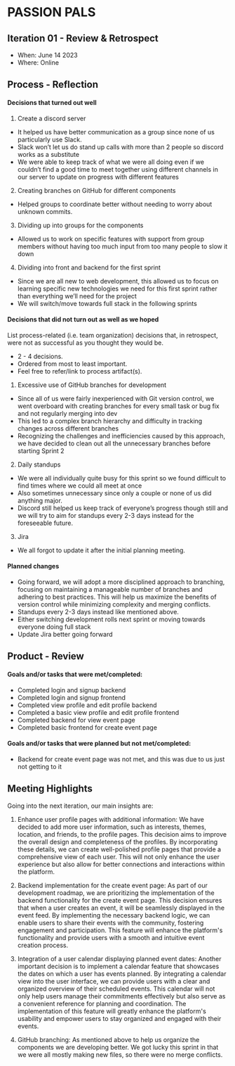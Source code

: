 ﻿# PASSION PALS


## Iteration 01 - Review & Retrospect


 * When: June 14 2023 
 * Where: Online


## Process - Reflection


#### Decisions that turned out well


1. Create a discord server
* It helped us have better communication as a group since none of us particularly use Slack.
* Slack won’t let us do stand up calls with more than 2 people so discord works as a substitute
* We were able to keep track of what we were all doing even if we couldn’t find a good time to meet together using different channels in our server to update on progress with different features
2. Creating branches on GitHub for different components
* Helped groups to coordinate better without needing to worry about unknown commits.
3. Dividing up into groups for the components
* Allowed us to work on specific features with support from group members without having too much input from too many people to slow it down
4. Dividing into front and backend for the first sprint
* Since we are all new to web development, this allowed us to focus on learning specific new technologies we need for this first sprint rather than everything we’ll need for the project
* We will switch/move towards full stack in the following sprints




#### Decisions that did not turn out as well as we hoped


List process-related (i.e. team organization) decisions that, in retrospect, were not as successful as you thought they would be.


 * 2 - 4 decisions.
 * Ordered from most to least important.
 * Feel free to refer/link to process artifact(s).


1.  Excessive use of GitHub branches for development
* Since all of us were fairly inexperienced with Git version control, we went overboard with creating branches for every small task or bug fix and not regularly merging into dev
* This led to a complex branch hierarchy and difficulty in tracking changes across different branches
* Recognizing the challenges and inefficiencies caused by this approach, we have decided to clean out all the unnecessary branches before starting Sprint 2
2. Daily standups
* We were all individually quite busy for this sprint so we found difficult to find times where we could all meet at once
* Also sometimes unnecessary since only a couple or none of us did anything major.
* Discord still helped us keep track of everyone’s progress though still and we will try to aim for standups every 2-3 days instead for the foreseeable future.
3. Jira
* We all forgot to update it after the initial planning meeting.


#### Planned changes


* Going forward, we will adopt a more disciplined approach to branching, focusing on maintaining a manageable number of branches and adhering to best practices. This will help us maximize the benefits of version control while minimizing complexity and merging conflicts.
* Standups every 2-3 days instead like mentioned above.
* Either switching development rolls next sprint or moving towards everyone doing full stack
* Update Jira better going forward


## Product - Review


#### Goals and/or tasks that were met/completed:


* Completed login and signup backend
* Completed login and signup frontend
* Completed view profile and edit profile backend
* Completed a basic view profile and edit profile frontend
* Completed backend for view event page
* Completed basic frontend for create event page


#### Goals and/or tasks that were planned but not met/completed:


* Backend for create event page was not met, and this was due to us just not getting to it


## Meeting Highlights


Going into the next iteration, our main insights are:


1. Enhance user profile pages with additional information:
We have decided to add more user information, such as interests, themes, location, and friends, to the profile pages. This decision aims to improve the overall design and completeness of the profiles. By incorporating these details, we can create well-polished profile pages that provide a comprehensive view of each user. This will not only enhance the user experience but also allow for better connections and interactions within the platform.


2. Backend implementation for the create event page:
As part of our development roadmap, we are prioritizing the implementation of the backend functionality for the create event page. This decision ensures that when a user creates an event, it will be seamlessly displayed in the event feed. By implementing the necessary backend logic, we can enable users to share their events with the community, fostering engagement and participation. This feature will enhance the platform's functionality and provide users with a smooth and intuitive event creation process.


3. Integration of a user calendar displaying planned event dates:
Another important decision is to implement a calendar feature that showcases the dates on which a user has events planned. By integrating a calendar view into the user interface, we can provide users with a clear and organized overview of their scheduled events. This calendar will not only help users manage their commitments effectively but also serve as a convenient reference for planning and coordination. The implementation of this feature will greatly enhance the platform's usability and empower users to stay organized and engaged with their events.


4. GitHub branching:
As mentioned above to help us organize the components we are developing better. We got lucky this sprint in that we were all mostly making new files, so there were no merge conflicts.